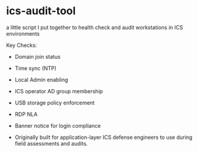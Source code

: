 # ics-audit-tool
a little script I put together to health check and audit workstations in ICS environments

Key Checks:
- Domain join status
- Time sync (NTP)
- Local Admin enabling
- ICS operator AD group membership
- USB storage policy enforcement
- RDP NLA
- Banner notice for login compliance

- Originally built for application-layer ICS defense engineers to use during field assessments and audits.
